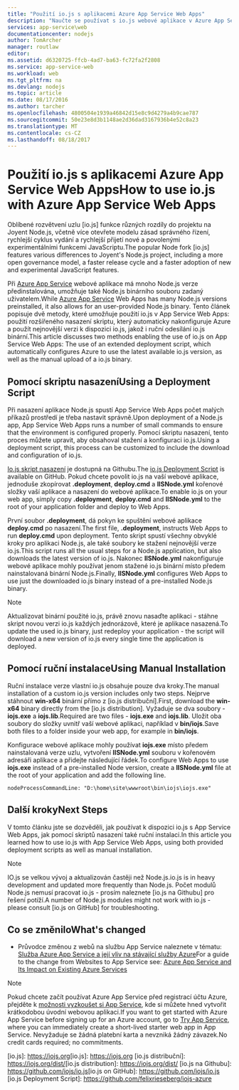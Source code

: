 ```yaml
---
title: "Použití io.js s aplikacemi Azure App Service Web Apps"
description: "Naučte se používat s io.js webové aplikace v Azure App Service."
services: app-service\web
documentationcenter: nodejs
author: TomArcher
manager: routlaw
editor: 
ms.assetid: d6320725-ffcb-4ad7-ba63-fc72fa2f2808
ms.service: app-service-web
ms.workload: web
ms.tgt_pltfrm: na
ms.devlang: nodejs
ms.topic: article
ms.date: 08/17/2016
ms.author: tarcher
ms.openlocfilehash: 4800504e1939a46842d15e8c9d4279a4b9cae787
ms.sourcegitcommit: 50e23e8d3b1148ae2d36dad3167936b4e52c8a23
ms.translationtype: MT
ms.contentlocale: cs-CZ
ms.lasthandoff: 08/18/2017
---
```

# <a name="how-to-use-iojs-with-azure-app-service-web-apps"></a><span data-ttu-id="c2410-103">Použití io.js s aplikacemi Azure App Service Web Apps</span><span class="sxs-lookup"><span data-stu-id="c2410-103">How to use io.js with Azure App Service Web Apps</span></span>
<span data-ttu-id="c2410-104">Oblíbené rozvětvení uzlu [io.js] funkce různých rozdíly do projektu na Joyent Node.js, včetně více otevřete modelu zásad správného řízení, rychlejší cyklus vydání a rychlejší přijetí nové a povolenými experimentálními funkcemi JavaScriptu.</span><span class="sxs-lookup"><span data-stu-id="c2410-104">The popular Node fork [io.js] features various differences to Joyent's Node.js project, including a more open governance model, a faster release cycle and a faster adoption of new and experimental JavaScript features.</span></span>

<span data-ttu-id="c2410-105">Při [Azure App Service](http://go.microsoft.com/fwlink/?LinkId=529714) webové aplikace má mnoho Node.js verze předinstalována, umožňuje také Node.js binárního souboru zadaný uživatelem.</span><span class="sxs-lookup"><span data-stu-id="c2410-105">While [Azure App Service](http://go.microsoft.com/fwlink/?LinkId=529714) Web Apps has many Node.js versions preinstalled, it also allows for an user-provided Node.js binary.</span></span> <span data-ttu-id="c2410-106">Tento článek popisuje dvě metody, které umožňuje použití io.js v App Service Web Apps: použití rozšířeného nasazení skriptu, který automaticky nakonfiguruje Azure a použít nejnovější verzi k dispozici io.js, jakož i ruční odesílání io.js binární.</span><span class="sxs-lookup"><span data-stu-id="c2410-106">This article discusses two methods enabling the use of io.js on App Service Web Apps: The use of an extended deployment script, which automatically configures Azure to use the latest available io.js version, as well as the manual upload of a io.js binary.</span></span> 

<a id="deploymentscript"></a>

## <a name="using-a-deployment-script"></a><span data-ttu-id="c2410-107">Pomocí skriptu nasazení</span><span class="sxs-lookup"><span data-stu-id="c2410-107">Using a Deployment Script</span></span>
<span data-ttu-id="c2410-108">Při nasazení aplikace Node.js spustí App Service Web Apps počet malých příkazů prostředí je třeba nastavit správně.</span><span class="sxs-lookup"><span data-stu-id="c2410-108">Upon deployment of a Node.js app, App Service Web Apps runs a number of small commands to ensure that the environment is configured properly.</span></span> <span data-ttu-id="c2410-109">Pomocí skriptu nasazení, tento proces můžete upravit, aby obsahoval stažení a konfiguraci io.js.</span><span class="sxs-lookup"><span data-stu-id="c2410-109">Using a deployment script, this process can be customized to include the download and configuration of io.js.</span></span>

<span data-ttu-id="c2410-110">[Io.js skript nasazení](https://github.com/felixrieseberg/iojs-azure) je dostupná na Githubu.</span><span class="sxs-lookup"><span data-stu-id="c2410-110">The [io.js Deployment Script](https://github.com/felixrieseberg/iojs-azure) is available on GitHub.</span></span> <span data-ttu-id="c2410-111">Pokud chcete povolit io.js na vaší webové aplikace, jednoduše zkopírovat **.deployment**, **deploy.cmd** a **IISNode.yml** kořenové složky vaší aplikace a nasazení do webové aplikace.</span><span class="sxs-lookup"><span data-stu-id="c2410-111">To enable io.js on your web app, simply copy **.deployment**, **deploy.cmd** and **IISNode.yml** to the root of your application folder and deploy to Web Apps.</span></span>  

<span data-ttu-id="c2410-112">První soubor **.deployment**, dá pokyn ke spuštění webové aplikace **deploy.cmd** po nasazení.</span><span class="sxs-lookup"><span data-stu-id="c2410-112">The first file, **.deployment**, instructs Web Apps to run **deploy.cmd** upon deployment.</span></span> <span data-ttu-id="c2410-113">Tento skript spustí všechny obvyklé kroky pro aplikaci Node.js, ale také soubory ke stažení nejnovější verze io.js.</span><span class="sxs-lookup"><span data-stu-id="c2410-113">This script runs all the usual steps for a Node.js application, but also downloads the latest version of io.js.</span></span> <span data-ttu-id="c2410-114">Nakonec **IISNode.yml** nakonfiguruje webové aplikace mohly používat jenom stažené io.js binární místo předem nainstalovaná binární Node.js.</span><span class="sxs-lookup"><span data-stu-id="c2410-114">Finally, **IISNode.yml** configures Web Apps to use just the downloaded io.js binary instead of a pre-installed Node.js binary.</span></span>

> [!NOTE]
> <span data-ttu-id="c2410-115">Aktualizovat binární použité io.js, právě znovu nasaďte aplikaci - stáhne skript novou verzi io.js každých jednorázově, které je aplikace nasazená.</span><span class="sxs-lookup"><span data-stu-id="c2410-115">To update the used io.js binary, just redeploy your application - the script will download a new version of io.js every single time the application is deployed.</span></span>
> 
> 

<a id="manualinstallation"></a>

## <a name="using-manual-installation"></a><span data-ttu-id="c2410-116">Pomocí ruční instalace</span><span class="sxs-lookup"><span data-stu-id="c2410-116">Using Manual Installation</span></span>
<span data-ttu-id="c2410-117">Ruční instalace verze vlastní io.js obsahuje pouze dva kroky.</span><span class="sxs-lookup"><span data-stu-id="c2410-117">The manual installation of a custom io.js version includes only two steps.</span></span> <span data-ttu-id="c2410-118">Nejprve stáhnout **win-x64** binární přímo z [io.js distribuční].</span><span class="sxs-lookup"><span data-stu-id="c2410-118">First, download the **win-x64** binary directly from the [io.js distribution].</span></span> <span data-ttu-id="c2410-119">Vyžaduje se dva soubory - **iojs.exe** a **iojs.lib**.</span><span class="sxs-lookup"><span data-stu-id="c2410-119">Required are two files - **iojs.exe** and **iojs.lib**.</span></span> <span data-ttu-id="c2410-120">Uložit oba soubory do složky uvnitř vaší webové aplikaci, například v **bin/iojs**.</span><span class="sxs-lookup"><span data-stu-id="c2410-120">Save both files to a folder inside your web app, for example in **bin/iojs**.</span></span>

<span data-ttu-id="c2410-121">Konfigurace webové aplikace mohly používat **iojs.exe** místo předem nainstalovaná verze uzlu, vytvoření **IISNode.yml** souboru v kořenovém adresáři aplikace a přidejte následující řádek.</span><span class="sxs-lookup"><span data-stu-id="c2410-121">To configure Web Apps to use **iojs.exe** instead of a pre-installed Node version, create a **IISNode.yml** file at the root of your application and add the following line.</span></span>

    nodeProcessCommandLine: "D:\home\site\wwwroot\bin\iojs\iojs.exe"

<a id="nextsteps"></a>

## <a name="next-steps"></a><span data-ttu-id="c2410-122">Další kroky</span><span class="sxs-lookup"><span data-stu-id="c2410-122">Next Steps</span></span>
<span data-ttu-id="c2410-123">V tomto článku jste se dozvěděli, jak používat k dispozici io.js s App Service Web Apps, jak pomocí skriptů nasazení také ruční instalaci.</span><span class="sxs-lookup"><span data-stu-id="c2410-123">In this article you learned how to use io.js with App Service Web Apps, using both provided deployment scripts as well as manual installation.</span></span> 

> [!NOTE]
> <span data-ttu-id="c2410-124">IO.js se velkou vývoj a aktualizován častěji než Node.js.</span><span class="sxs-lookup"><span data-stu-id="c2410-124">io.js is in heavy development and updated more frequently than Node.js.</span></span> <span data-ttu-id="c2410-125">Počet modulů Node.js nemusí pracovat io.js - prosím naleznete [io.js na Githubu] pro řešení potíží.</span><span class="sxs-lookup"><span data-stu-id="c2410-125">A number of Node.js modules might not work with io.js - please consult [io.js on GitHub] for troubleshooting.</span></span>
> 
> 

## <a name="whats-changed"></a><span data-ttu-id="c2410-126">Co se změnilo</span><span class="sxs-lookup"><span data-stu-id="c2410-126">What's changed</span></span>
* <span data-ttu-id="c2410-127">Průvodce změnou z webů na službu App Service naleznete v tématu: [Služba Azure App Service a její vliv na stávající služby Azure](http://go.microsoft.com/fwlink/?LinkId=529714)</span><span class="sxs-lookup"><span data-stu-id="c2410-127">For a guide to the change from Websites to App Service see: [Azure App Service and Its Impact on Existing Azure Services](http://go.microsoft.com/fwlink/?LinkId=529714)</span></span>

> [!NOTE]
> <span data-ttu-id="c2410-128">Pokud chcete začít používat Azure App Service před registrací účtu Azure, přejděte k [možnosti vyzkoušet si App Service](https://azure.microsoft.com/try/app-service/), kde si můžete hned vytvořit krátkodobou úvodní webovou aplikaci.</span><span class="sxs-lookup"><span data-stu-id="c2410-128">If you want to get started with Azure App Service before signing up for an Azure account, go to [Try App Service](https://azure.microsoft.com/try/app-service/), where you can immediately create a short-lived starter web app in App Service.</span></span> <span data-ttu-id="c2410-129">Nevyžaduje se žádná platební karta a nevzniká žádný závazek.</span><span class="sxs-lookup"><span data-stu-id="c2410-129">No credit cards required; no commitments.</span></span>
> 
> 

<span data-ttu-id="c2410-130">[io.js]: https://iojs.org</span><span class="sxs-lookup"><span data-stu-id="c2410-130">[io.js]: https://iojs.org</span></span>
<span data-ttu-id="c2410-131">[io.js distribuční]: https://iojs.org/dist/</span><span class="sxs-lookup"><span data-stu-id="c2410-131">[io.js distribution]: https://iojs.org/dist/</span></span>
<span data-ttu-id="c2410-132">[io.js na Githubu]: https://github.com/iojs/io.js</span><span class="sxs-lookup"><span data-stu-id="c2410-132">[io.js on GitHub]: https://github.com/iojs/io.js</span></span>
[io.js Deployment Script]: https://github.com/felixrieseberg/iojs-azure
